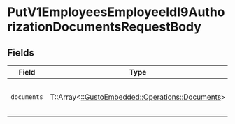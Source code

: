 # PutV1EmployeesEmployeeIdI9AuthorizationDocumentsRequestBody


## Fields

| Field                                                                                    | Type                                                                                     | Required                                                                                 | Description                                                                              |
| ---------------------------------------------------------------------------------------- | ---------------------------------------------------------------------------------------- | ---------------------------------------------------------------------------------------- | ---------------------------------------------------------------------------------------- |
| `documents`                                                                              | T::Array<[::GustoEmbedded::Operations::Documents](../../models/operations/documents.md)> | :heavy_check_mark:                                                                       | An array of I-9 verification documents                                                   |